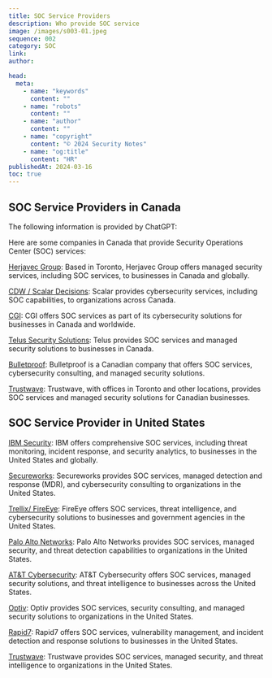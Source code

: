 ```yaml
---
title: SOC Service Providers
description: Who provide SOC service
image: /images/s003-01.jpeg
sequence: 002
category: SOC
link:
author:

head:
  meta:
    - name: "keywords"
      content: ""
    - name: "robots"
      content: ""
    - name: "author"
      content: ""
    - name: "copyright"
      content: "© 2024 Security Notes"
    - name: "og:title"
      content: "HR"
publishedAt: 2024-03-16
toc: true
---
```


## SOC Service Providers in Canada

The following information is provided by ChatGPT:

Here are some companies in Canada that provide Security Operations Center (SOC) services:

<a href="https://www.cyderes.com/"> Herjavec Group</a>: Based in Toronto, Herjavec Group offers managed security services, including SOC services, to businesses in Canada and globally.

<a href="https://www.cdw.ca/content/cdwca/en/scalar-is-now-cdw-canada.html">CDW / Scalar Decisions</a>: Scalar provides cybersecurity services, including SOC capabilities, to organizations across Canada.

<a href="https://www.cgi.com/canada/en-ca"> CGI</a>: CGI offers SOC services as part of its cybersecurity solutions for businesses in Canada and worldwide.

<a href="https://www.telus.com/en/smarthome-security"> Telus Security Solutions</a>: Telus provides SOC services and managed security solutions to businesses in Canada.

<a href="https://bulletproofsi.com/"> Bulletproof</a>: Bulletproof is a Canadian company that offers SOC services, cybersecurity consulting, and managed security solutions.

<a href="https://www.trustwave.com/en-us/"> Trustwave</a>: Trustwave, with offices in Toronto and other locations, provides SOC services and managed security solutions for Canadian businesses.

## SOC Service Provider in United States

<a href="https://www.ibm.com/us-en"> IBM Security</a>: IBM offers comprehensive SOC services, including threat monitoring, incident response, and security analytics, to businesses in the United States and globally.

<a href="https://www.secureworks.com/"> Secureworks</a>: Secureworks provides SOC services, managed detection and response (MDR), and cybersecurity consulting to organizations in the United States.

<a href="https://www.trellix.com/"> Trellix/ FireEye</a>: FireEye offers SOC services, threat intelligence, and cybersecurity solutions to businesses and government agencies in the United States.

<a href="https://www.paloaltonetworks.com/"> Palo Alto Networks</a>: Palo Alto Networks provides SOC services, managed security, and threat detection capabilities to organizations in the United States.

<a href="https://cybersecurity.att.com/"> AT&T Cybersecurity</a>: AT&T Cybersecurity offers SOC services, managed security solutions, and threat intelligence to businesses across the United States.

<a href="https://www.optiv.com/"> Optiv</a>: Optiv provides SOC services, security consulting, and managed security solutions to organizations in the United States.

<a href="https://www.rapid7.com/"> Rapid7</a>: Rapid7 offers SOC services, vulnerability management, and incident detection and response solutions to businesses in the United States.

<a href="https://www.trustwave.com/en-us/"> Trustwave</a>: Trustwave provides SOC services, managed security, and threat intelligence to organizations in the United States.
